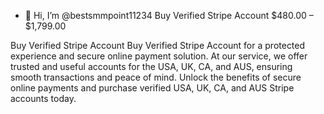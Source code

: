 - 👋 Hi, I’m @bestsmmpoint11234
Buy Verified Stripe Account
$480.00 – $1,799.00

Buy Verified Stripe Account
Buy Verified Stripe Account for a protected experience and secure online payment solution. At our service, we offer trusted and useful accounts for the USA, UK, CA, and AUS, ensuring smooth transactions and peace of mind. Unlock the benefits of secure online payments and purchase verified USA, UK, CA, and AUS Stripe accounts today.
